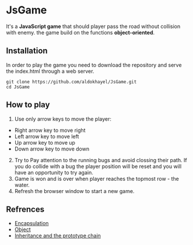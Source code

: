 # JsGame


It's a **JavaScript game** that should player pass the road without collision with enemy. the game build on the functions **object-oriented**.



## Installation
In order to play the game you need to download the repository and serve the index.html through a web server.
```
git clone https://github.com/aldokhayel/JsGame.git
cd JsGame
```


## How to play
1. Use only arrow keys to move the player:
* Right arrow key to move right
* Left arrow key to move left
* Up arrow key to move up
* Down arrow key to move down
2. Try to Pay attention to the running bugs and avoid clossing their path. If you do collide with a bug the player position will be reset and you will have an opportunity to try again.
3. Game is won and is over when player reaches the topmost row - the water.
4. Refresh the browser window to start a new game.


## Refrences
* [Encapsulation](https://developer.mozilla.org/en-US/docs/Glossary/Encapsulation)
* [Object](https://developer.mozilla.org/en-US/docs/Web/JavaScript/Reference/Global_Objects/Object)
* [Inheritance and the prototype chain](https://developer.mozilla.org/en-US/docs/Web/JavaScript/Inheritance_and_the_prototype_chain)
